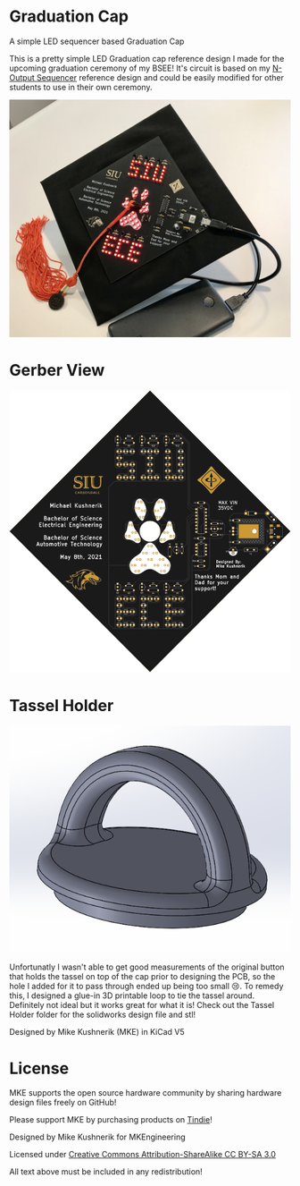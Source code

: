 # Graduation Cap
A simple LED sequencer based Graduation Cap

This is a pretty simple LED Graduation cap reference design I made for the upcoming graduation ceremony of my BSEE! It's circuit is based on my [N-Output Sequencer](https://github.com/mkengineering/N_Output_Sequencer) reference design and could be easily modified for other students to use in their own ceremony.

![CAP](graduation_cap.jpg)

# Gerber View

![PCB](graduation_cap_gerber.PNG)

# Tassel Holder

![TASSEL](tassel_holder.PNG)

Unfortunatly I wasn't able to get good measurements of the original button that holds the tassel on top of the cap prior to designing the PCB, so the hole I added for it to pass through ended up being too small :cry:. To remedy this, I designed a glue-in 3D printable loop to tie the tassel around. Definitely not ideal but it works great for what it is! Check out the Tassel Holder folder for the solidworks design file and stl!

Designed by Mike Kushnerik (MKE) in KiCad V5

# License

MKE supports the open source hardware community by sharing hardware design files freely on GitHub!

Please support MKE by purchasing products on [Tindie](https://www.tindie.com/stores/mkengineering/)!

Designed by Mike Kushnerik for MKEngineering

Licensed under [Creative Commons Attribution-ShareAlike CC BY-SA 3.0](http://creativecommons.org/licenses/by-sa/3.0/)

All text above must be included in any redistribution!
